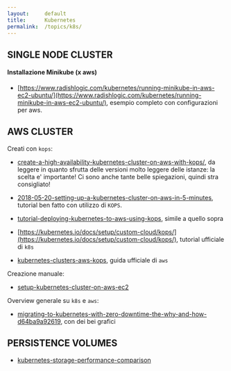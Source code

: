 ```yaml
---
layout:     default
title:      Kubernetes
permalink:  /topics/k8s/
---
```



SINGLE NODE CLUSTER
-------------------

#### Installazione Minikube (x aws)

- [https://www.radishlogic.com/kubernetes/running-minikube-in-aws-ec2-ubuntu/](https://www.radishlogic.com/kubernetes/running-minikube-in-aws-ec2-ubuntu/),
    esempio completo con configurazioni per aws.
    

AWS CLUSTER
-----------

Creati con `kops`:

- [create-a-high-availability-kubernetes-cluster-on-aws-with-kops/](https://www.poeticoding.com/create-a-high-availability-kubernetes-cluster-on-aws-with-kops/),
    da leggere in quanto sfrutta delle versioni molto leggere delle istanze: la scelta e' importante! 
    Ci sono anche tante belle spiegazioni, quindi stra consigliato!

- [2018-05-20-setting-up-a-kubernetes-cluster-on-aws-in-5-minutes](https://ramhiser.com/post/2018-05-20-setting-up-a-kubernetes-cluster-on-aws-in-5-minutes/),
    tutorial ben fatto con utilizzo di `KOPS`.
    
- [tutorial-deploying-kubernetes-to-aws-using-kops](https://codefresh.io/kubernetes-tutorial/tutorial-deploying-kubernetes-to-aws-using-kops/),
    simile a quello sopra
    
- [https://kubernetes.io/docs/setup/custom-cloud/kops/](https://kubernetes.io/docs/setup/custom-cloud/kops/),
    tutorial ufficiale di `k8s`
    
- [kubernetes-clusters-aws-kops](https://aws.amazon.com/blogs/compute/kubernetes-clusters-aws-kops/),
    guida ufficiale di `aws`
    
    
Creazione manuale:

- [setup-kubernetes-cluster-on-aws-ec2](http://www.tothenew.com/blog/setup-kubernetes-cluster-on-aws-ec2/)


Overview generale su `k8s` e `aws`:

- [migrating-to-kubernetes-with-zero-downtime-the-why-and-how-d64ba9a92619](https://www.manifold.co/blog/migrating-to-kubernetes-with-zero-downtime-the-why-and-how-d64ba9a92619),
    con dei bei grafici
    
    
PERSISTENCE VOLUMES
-------------------

- [kubernetes-storage-performance-comparison](https://medium.com/vescloud/kubernetes-storage-performance-comparison-9e993cb27271)